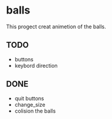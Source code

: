 
# balls

This progect creat animetion of the balls.

## TODO
* buttons
* keybord direction

## DONE
* quit buttons
* change_size
* colision the balls
